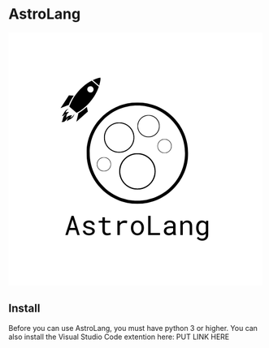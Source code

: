 # AstroLang
![AstroLang Logo](https://raw.githubusercontent.com/4xvoid/AstroLang/main/Astro%20Lang%20Logo.png)

## Install
Before you can use AstroLang, you must have python 3 or higher. You can also install the Visual Studio Code extention here: PUT LINK HERE